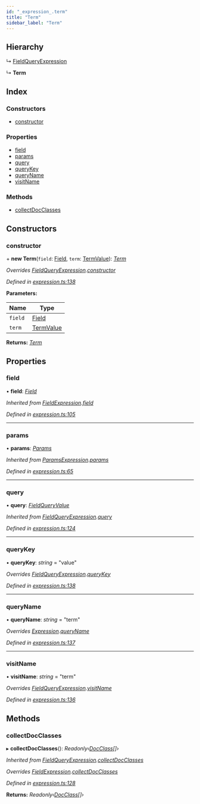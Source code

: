 ```yaml
---
id: "_expression_.term"
title: "Term"
sidebar_label: "Term"
---
```


## Hierarchy

  ↳ [FieldQueryExpression](_expression_.fieldqueryexpression.md)

  ↳ **Term**

## Index

### Constructors

* [constructor](_expression_.term.md#constructor)

### Properties

* [field](_expression_.term.md#field)
* [params](_expression_.term.md#params)
* [query](_expression_.term.md#query)
* [queryKey](_expression_.term.md#querykey)
* [queryName](_expression_.term.md#queryname)
* [visitName](_expression_.term.md#visitname)

### Methods

* [collectDocClasses](_expression_.term.md#collectdocclasses)

## Constructors

###  constructor

\+ **new Term**(`field`: [Field](_document_.field.md), `term`: [TermValue](../modules/_expression_.md#termvalue)): *[Term](_expression_.term.md)*

*Overrides [FieldQueryExpression](_expression_.fieldqueryexpression.md).[constructor](_expression_.fieldqueryexpression.md#constructor)*

*Defined in [expression.ts:138](https://github.com/kindritskyiMax/elasticmagic-js/blob/34d4703/src/expression.ts#L138)*

**Parameters:**

Name | Type |
------ | ------ |
`field` | [Field](_document_.field.md) |
`term` | [TermValue](../modules/_expression_.md#termvalue) |

**Returns:** *[Term](_expression_.term.md)*

## Properties

###  field

• **field**: *[Field](_document_.field.md)*

*Inherited from [FieldExpression](_expression_.fieldexpression.md).[field](_expression_.fieldexpression.md#field)*

*Defined in [expression.ts:105](https://github.com/kindritskyiMax/elasticmagic-js/blob/34d4703/src/expression.ts#L105)*

___

###  params

• **params**: *[Params](_expression_.params.md)*

*Inherited from [ParamsExpression](_expression_.paramsexpression.md).[params](_expression_.paramsexpression.md#params)*

*Defined in [expression.ts:65](https://github.com/kindritskyiMax/elasticmagic-js/blob/34d4703/src/expression.ts#L65)*

___

###  query

• **query**: *[FieldQueryValue](../modules/_expression_.md#fieldqueryvalue)*

*Inherited from [FieldQueryExpression](_expression_.fieldqueryexpression.md).[query](_expression_.fieldqueryexpression.md#query)*

*Defined in [expression.ts:124](https://github.com/kindritskyiMax/elasticmagic-js/blob/34d4703/src/expression.ts#L124)*

___

###  queryKey

• **queryKey**: *string* = "value"

*Overrides [FieldQueryExpression](_expression_.fieldqueryexpression.md).[queryKey](_expression_.fieldqueryexpression.md#querykey)*

*Defined in [expression.ts:138](https://github.com/kindritskyiMax/elasticmagic-js/blob/34d4703/src/expression.ts#L138)*

___

###  queryName

• **queryName**: *string* = "term"

*Overrides [Expression](_expression_.expression.md).[queryName](_expression_.expression.md#queryname)*

*Defined in [expression.ts:137](https://github.com/kindritskyiMax/elasticmagic-js/blob/34d4703/src/expression.ts#L137)*

___

###  visitName

• **visitName**: *string* = "term"

*Overrides [FieldQueryExpression](_expression_.fieldqueryexpression.md).[visitName](_expression_.fieldqueryexpression.md#visitname)*

*Defined in [expression.ts:136](https://github.com/kindritskyiMax/elasticmagic-js/blob/34d4703/src/expression.ts#L136)*

## Methods

###  collectDocClasses

▸ **collectDocClasses**(): *Readonly‹[DocClass](../modules/_document_.md#docclass)[]›*

*Inherited from [FieldQueryExpression](_expression_.fieldqueryexpression.md).[collectDocClasses](_expression_.fieldqueryexpression.md#collectdocclasses)*

*Overrides [FieldExpression](_expression_.fieldexpression.md).[collectDocClasses](_expression_.fieldexpression.md#collectdocclasses)*

*Defined in [expression.ts:128](https://github.com/kindritskyiMax/elasticmagic-js/blob/34d4703/src/expression.ts#L128)*

**Returns:** *Readonly‹[DocClass](../modules/_document_.md#docclass)[]›*
